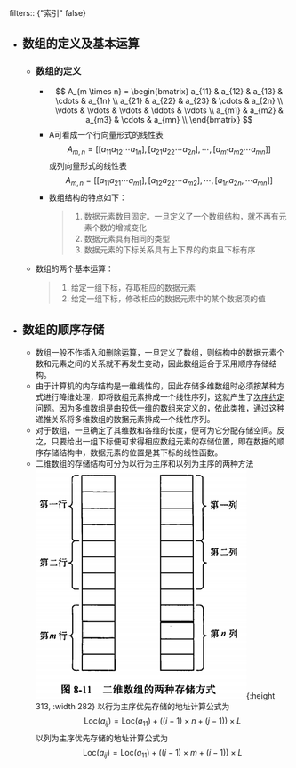 filters:: {"索引" false}

- ## 数组的定义及基本运算
	- ### 数组的定义
		- $$
		  A_{m \times n} = 
		  \begin{bmatrix}
		  a_{11} & a_{12} & a_{13} & \cdots & a_{1n} \\
		  a_{21} & a_{22} & a_{23} & \cdots & a_{2n} \\
		  \vdots & \vdots & \vdots & \ddots & \vdots \\
		  a_{m1} & a_{m2} & a_{m3} & \cdots & a_{mn} \\
		  \end{bmatrix}
		  $$
		- A可看成一个行向量形式的线性表
		  $$
		  A_{m,n} = [[a_{11}a_{12}\cdots a_{1n}], [a_{21}a_{22}\cdots a_{2n}],\cdots,[a_{m1}a_{m2}\cdots a_{mn}]]
		  $$
		  或列向量形式的线性表
		  $$
		  A_{m,n} = 
		  [[a_{11}a_{21}\cdots a_{m1}], [a_{12}a_{22}\cdots a_{m2}],\cdots,[a_{1n}a_{2n},\cdots a_{mn}]]
		  $$
		- 数组结构的特点如下：
		  > 1. 数据元素数目固定。一旦定义了一个数组结构，就不再有元素个数的增减变化
		  > 2. 数据元素具有相同的类型
		  > 3. 数据元素的下标关系具有上下界的约束且下标有序
	- 数组的两个基本运算：
	  > 1. 给定一组下标，存取相应的数据元素
	  > 2. 给定一组下标，修改相应的数据元素中的某个数据项的值
- ## 数组的顺序存储
	- 数组一般不作插入和删除运算，一旦定义了数组，则结构中的数据元素个数和元素之间的关系就不再发生变动，因此数组适合于采用顺序存储结构。
	- 由于计算机的内存结构是一维线性的，因此存储多维数组时必须按某种方式进行降维处理，即将数组元素排成一个线性序列，这就产生了<u>次序约定</u>问题。因为多维数组是由较低一维的数组来定义的，依此类推，通过这种递推关系将多维数组的数据元素排成一个线性序列。
	- 对于数组，一旦确定了其维数和各维的长度，便可为它分配存储空间。反之，只要给出一组下标便可求得相应数组元素的存储位置，即在数据的顺序存储结构中，数据元素的位置是其下标的线性函数。
	- 二维数组的存储结构可分为以行为主序和以列为主序的两种方法
	  ![image.png](../assets/image_1648944970013_0.png){:height 313, :width 282} 
	  以行为主序优先存储的地址计算公式为
	  $$
	  \mathrm{Loc}(a_{ij}) = \mathrm{Loc}(a_{11}) + ((i-1) \times n + (j-1)) \times L
	  $$
	  以列为主序优先存储的地址计算公式为
	  $$
	  \mathrm{Loc}(a_{ij}) = \mathrm{Loc}(a_{11}) + ((j-1) \times m + (i-1)) \times L
	  $$